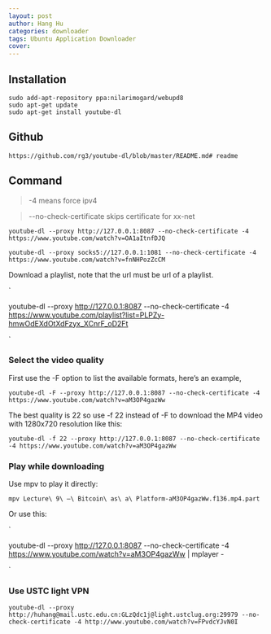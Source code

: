 ```yaml
---
layout: post
author: Hang Hu
categories: downloader
tags: Ubuntu Application Downloader 
cover: 
---
```


## Installation

```
sudo add-apt-repository ppa:nilarimogard/webupd8
sudo apt-get update
sudo apt-get install youtube-dl
```

## Github

```
https://github.com/rg3/youtube-dl/blob/master/README.md# readme

```

## Command

>-4 means force ipv4

>--no-check-certificate skips certificate for xx-net


```
youtube-dl --proxy http://127.0.0.1:8087 --no-check-certificate -4 https://www.youtube.com/watch?v=OA1aItnfDJQ
```

```
youtube-dl --proxy socks5://127.0.0.1:1081 --no-check-certificate -4 https://www.youtube.com/watch?v=fnNHPozZcCM

```


Download a playlist, note that the url must be url of a playlist.

`

youtube-dl --proxy http://127.0.0.1:8087 --no-check-certificate -4  https://www.youtube.com/playlist?list=PLPZy-hmwOdEXdOtXdFzyx_XCnrF_oD2Ft 

`

### Select the video quality

First use the -F option to list the available formats, here’s an example,


```
youtube-dl -F --proxy http://127.0.0.1:8087 --no-check-certificate -4 https://www.youtube.com/watch?v=aM3OP4gazWw
```


The best quality is 22 so use -f 22 instead of -F to download the MP4 video with 1280x720 resolution like this:

```
youtube-dl -f 22 --proxy http://127.0.0.1:8087 --no-check-certificate -4 https://www.youtube.com/watch?v=aM3OP4gazWw
``` 

### Play while downloading

Use mpv to play it directly:

```
mpv Lecture\ 9\ —\ Bitcoin\ as\ a\ Platform-aM3OP4gazWw.f136.mp4.part 
```

Or use this:

`

youtube-dl --proxy http://127.0.0.1:8087 --no-check-certificate -4 https://www.youtube.com/watch?v=aM3OP4gazWw | mplayer -

`


### Use USTC light VPN

```
youtube-dl --proxy http://huhang@mail.ustc.edu.cn:GLzQdc1j@light.ustclug.org:29979 --no-check-certificate -4 http://www.youtube.com/watch?v=FPvdcYJvN0I
```
